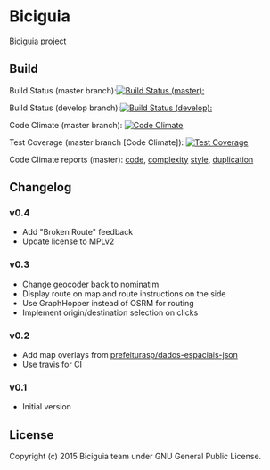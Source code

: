 # Biciguia

Biciguia project


## Build
Build Status (master branch):[![Build Status (master):](https://travis-ci.org/biciguia/biciguia-frontend.svg?branch=master)](https://travis-ci.org/biciguia/biciguia-frontend)

Build Status (develop branch):[![Build Status (develop):](https://travis-ci.org/biciguia/biciguia-frontend.svg?branch=develop)](https://travis-ci.org/biciguia/biciguia-frontend)

Code Climate (master branch): [![Code Climate](https://codeclimate.com/github/biciguia/biciguia-frontend/badges/gpa.svg)](https://codeclimate.com/github/biciguia/biciguia-frontend)

Test Coverage (master branch [Code Climate]): [![Test Coverage](https://codeclimate.com/github/biciguia/biciguia-frontend/badges/coverage.svg)](https://codeclimate.com/github/biciguia/biciguia-frontend/coverage)

Code Climate reports (master): [code](https://codeclimate.com/github/biciguia/biciguia-frontend/code), [complexity](https://codeclimate.com/github/biciguia/biciguia-frontend/issues/categories/complexity) 
[style](https://codeclimate.com/github/biciguia/biciguia-frontend/issues/categories/style), [duplication](https://codeclimate.com/github/biciguia/biciguia-frontend/issues/categories/duplication) 

## Changelog

### v0.4
- Add "Broken Route" feedback
- Update license to MPLv2

### v0.3
- Change geocoder back to nominatim
- Display route on map and route instructions on the side
- Use GraphHopper instead of OSRM for routing
- Implement origin/destination selection on clicks

### v0.2
- Add map overlays from [prefeiturasp/dados-espaciais-json](https://github.com/prefeiturasp/dados-espaciais-json)
- Use travis for CI

### v0.1
- Initial version

## License
Copyright (c) 2015 Biciguia team under GNU General Public License.
